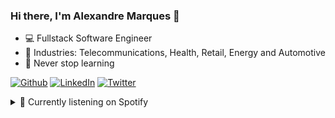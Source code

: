 ### Hi there, I'm Alexandre Marques 👋

- 💻 Fullstack Software Engineer
- 🔭 Industries: Telecommunications, Health, Retail, Energy and Automotive
- 🌱 Never stop learning

[![Github][github-shield]][author-github]
[![LinkedIn][linkedin-shield]][author-linkedin]
[![Twitter][twitter-shield]][author-twitter]

<details>
  <summary>🎵 Currently listening on Spotify</summary> 
  <img alt="playing now" src="https://spotify-now-playing-svg.vercel.app/api" width="460" height="60">
</details>

[github-shield]: https://img.shields.io/badge/GitHub-100000?style=for-the-badge&logo=github&logoColor=white
[linkedin-shield]: https://img.shields.io/badge/LinkedIn-0077B5?style=for-the-badge&logo=linkedin&logoColor=white
[twitter-shield]: https://img.shields.io/badge/Twitter-1DA1F2?style=for-the-badge&logo=twitter&logoColor=white

[author-linkedin]:https://links.alexandremarques.io/twitter
[author-github]:https://links.alexandremarques.io/github
[author-twitter]: https://links.alexandremarques.io/twitter
